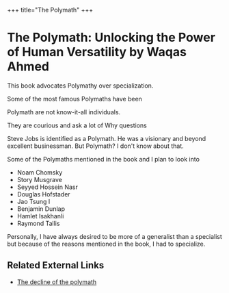 +++
title="The Polymath"
+++

# The Polymath: Unlocking the Power of Human Versatility by Waqas Ahmed

This book advocates Polymathy over specialization. 

Some of the most famous Polymaths have been 

Polymath are not know-it-all individuals. 

They are courious and ask a lot of Why questions

Steve Jobs is identified as a Polymath. He was a visionary and beyond excellent businessman. But Polymath? I don't know about that. 

Some of the Polymaths mentioned in the book and I plan to look into

- Noam Chomsky
- Story Musgrave
- Seyyed Hossein Nasr
- Douglas Hofstader
- Jao Tsung I
- Benjamin Dunlap
- Hamlet Isakhanli
- Raymond Tallis


Personally, I have always desired to be more of a generalist than a specialist but because of the reasons mentioned in the book, I had to specialize.

## Related External Links

- [The decline of the polymath](https://www.prospectmagazine.co.uk/other/the-decline-of-the-polymath)